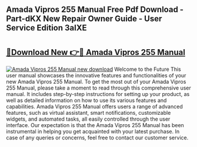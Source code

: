 ## Amada Vipros 255 Manual Free Pdf Download - Part-dKX New Repair Owner Guide - User Service Edition 3aIXE

# <h2><a href="http://bc44333.oget.top/?id=Amada+Vipros+255+Manual">🔗Download New 👉🔴 Amada Vipros 255 Manual</a></h2>

[![Amada Vipros 255 Manual new download](https://i.imgur.com/5g1atiW.png)](http://bc44333.oget.top/?id=Amada+Vipros+255+Manual)
Welcome to the Future This user manual showcases the innovative features and functionalities of your new Amada Vipros 255 Manual. To get the most out of your Amada Vipros 255 Manual, please take a moment to read through this comprehensive user manual. It includes step-by-step instructions for setting up your product, as well as detailed information on how to use its various features and capabilities. Amada Vipros 255 Manual offers users a range of advanced features, such as virtual assistant, smart notifications, customizable widgets, and automated tasks, all easily controlled through the user interface. Our expectation is that the Amada Vipros 255 Manual has been instrumental in helping you get acquainted with your latest purchase. In case of any queries or concerns, feel free to contact our customer service.
